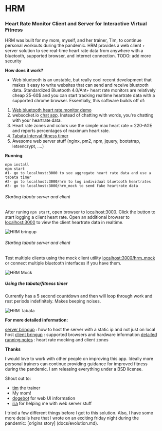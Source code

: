 # HRM

### Heart Rate Monitor Client and Server for Interactive Virtual Fitness

HRM was built for my mom, myself, and her trainer, Tim, to continue personal workouts during the pandemic. HRM provides a web client + server solution to see real-time heart rate data from anywhere with a bluetooth, supported browser, and internet connection.  TODO: add more security

__How does it work?__
* Web bluetooth is an unstable, but really cool recent development that makes it easy to write websites that can send and receive bluetooth data.  Standardized Bluetooth 4.0/Ant+ heart rate monitors are relatively cheap 25-60$ and you can start tracking realtime heartrate data with a supported chrome browser. 
Essentially, this software builds off of:
1. [Web bluetooth heart rate monitor demo](https://github.com/WebBluetoothCG/demos) 
2. websocket.io [chat app](https://socket.io/get-started/chat). Instead of chatting with words, you're chatting with your heartrate data.
3. Heart rate zones and colors use the simple max heart rate = 220-AGE and reports percentages of maximum heart rate.
4. [Tabata Interval fitness timer](https://github.com/markdaws/sports-timer)
5. Awesome web server stuff (nginx, pm2, npm, jquery, bootstrap, letsencrypt, ....)

__Running__

```
npm install
npm start
#1- go to localhost:3000 to see aggregate heart rate data and use a tabata timer
#2- go to localhost:3000/hrm to log individual bluetooth heartrates
#3- go to localhost:3000/hrm_mock to send fake heartrate data 
```

###### Starting tabata server and client
After runing `npm start`, open browser to [localhost:3000](localhost:3000). Click the button to start logging a client heart rate.  Open an additional browser to [localhost:3000](localhost:3000) to view the client heartrate data in realtime.

![HRM bringup](https://github.com/arii/hrm/raw/leader/docs/figs/hrm_start.gif "HRM bringup")


###### Starting tabata server and client
Test multiple clients using the mock client utility [localhost:3000/hrm_mock](localhost:3000/hrm_mock) or connect multiple bluetooth interfaces if you have them. 

![HRM Mock](https://github.com/arii/hrm/raw/leader/docs/figs/hrm_mock.gif "HRM mock")



##### Using the tabata/fitness timer
Currently has a 5 second countdown and then will loop through work and rest periods indefinitely. Makes beeping noises.  

![HRM Tabata](https://github.com/arii/hrm/raw/leader/docs/figs/hrm_tabata.gif "HRM tabata")

__For more detailed information:__

[server bringup](docs/server_setup.md) : how to host the server with a static ip and not just on local host
[client bringup](docs/client_setup.md) : supported browsers and hardware information
[detailed running notes](docs/running.md) : heart rate mocking and client zones




__Thanks__

I would love to work with other people on improving this app. Ideally more personal trainers can continue providing guidance for improved fitness during the pandemic. I am releasing everything under a BSD license. 

Shout out to:

* [tim](https://fitforlifegym.com/) the trainer
* My mom!
* [dogebot](https://www.linkedin.com/in/dogebot-wow-a71b79) for web UI information
* [ilia](https://github.com/ilebedev) for helping me with web server stuff

I tried a few different things before I got to this solution. Also, I have some more details here that I wrote on an exciting friday night during the pandemic: [origins story] (docs/evolution.md).



